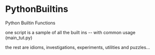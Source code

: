 PythonBuiltins
==============

Python Builtin Functions

one script is a sample of all the built ins -- with common usage (main_tut.py)

the rest are idioms, investigations, experiments, utilities and puzzles...

